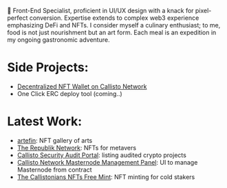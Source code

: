 👋 Front-End Specialist, proficient in UI/UX design with a knack for pixel-perfect conversion. Expertise extends to complex web3 experience emphasizing DeFi and NFTs.
I consider myself a culinary enthusiast; to me, food is not just nourishment but an art form. Each meal is an expedition in my ongoing gastronomic adventure.

# Side Projects:

 - [Decentralized NFT Wallet on Callisto Network](https://callistonian.me/)
 - One Click ERC deploy tool (coming..)

# Latest Work:
 - [artefin](https://nft.artefin.cz/): NFT gallery of arts
 - [The Republik Network](https://launchpad-therepublik.netlify.app/): NFTs for metavers
 - [Callisto Security Audit Portal](https://audits.callisto.network/): listing audited crypto projects
 - [Callisto Network Masternode Management Panel](https://masternodes.callisto.network/): UI to manage Masternode from contract
 - [The Callistonians NFTs Free Mint](https://thecallistonians.callisto.network/): NFT minting for cold stakers


<!---
dragnoir/dragnoir is a ✨ special ✨ repository because its `README.md` (this file) appears on your GitHub profile.
You can click the Preview link to take a look at your changes.
--->
